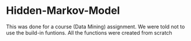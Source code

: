 # Hidden-Markov-Model
This was done for a course (Data Mining) assignment. 
We were told not to use the build-in funtions. All the functions were created from scratch
